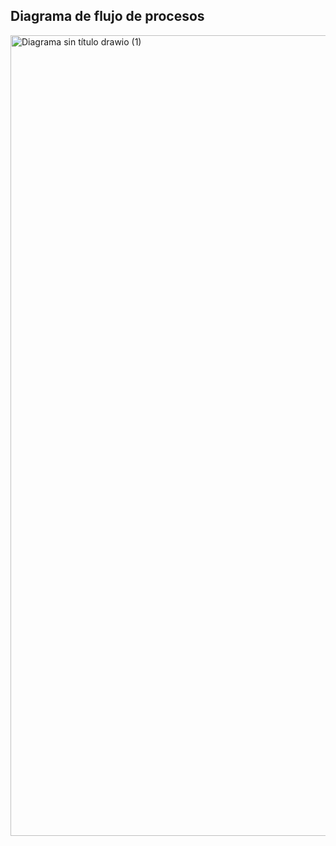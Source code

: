 ## Diagrama de flujo de procesos

<img width="1492" height="1281" alt="Diagrama sin título drawio (1)" src="https://github.com/user-attachments/assets/45cf4158-5c79-448c-a4f6-21cf0ab0c65c" />
